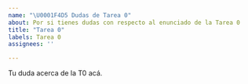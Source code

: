 ```yaml
---
name: "\U0001F4D5 Dudas de Tarea 0"
about: Por si tienes dudas con respecto al enunciado de la Tarea 0 
title: "Tarea 0"
labels: Tarea 0
assignees: ''

---
```


Tu duda acerca de la T0 acá.
